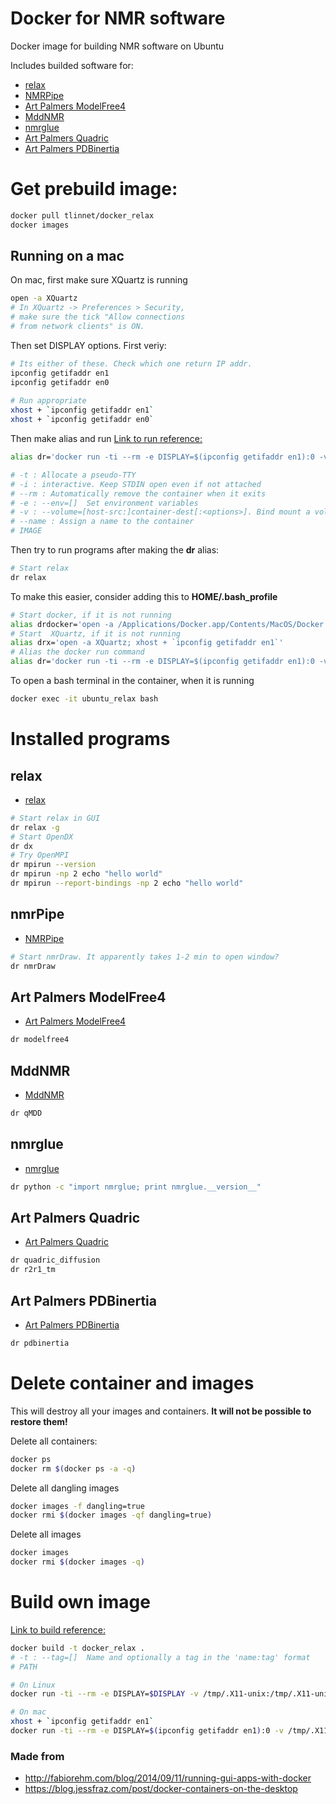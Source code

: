 # Docker for NMR software
Docker image for building NMR software on Ubuntu

Includes builded software for:

* [relax](http://www.nmr-relax.com/)
* [NMRPipe](https://www.ibbr.umd.edu/nmrpipe/install.html)
* [Art Palmers ModelFree4](http://comdnmr.nysbc.org/comd-nmr-dissem/comd-nmr-software/software/modelfree)
* [MddNMR](http://mddnmr.spektrino.com/download)
* [nmrglue](https://www.nmrglue.com/)
* [Art Palmers Quadric](http://comdnmr.nysbc.org/comd-nmr-dissem/comd-nmr-software/software/quadric-diffusion)
* [Art Palmers PDBinertia](http://comdnmr.nysbc.org/comd-nmr-dissem/comd-nmr-software/software/pdbinertia)

# Get prebuild image:
```bash
docker pull tlinnet/docker_relax
docker images
```

## Running on a mac
On mac, first make sure XQuartz is running

```bash
open -a XQuartz
# In XQuartz -> Preferences > Security, 
# make sure the tick "Allow connections 
# from network clients" is ON.
```

Then set DISPLAY options. First veriy:

```bash
# Its either of these. Check which one return IP addr.
ipconfig getifaddr en1
ipconfig getifaddr en0
 
# Run appropriate
xhost + `ipconfig getifaddr en1`
xhost + `ipconfig getifaddr en0`
```

Then make alias and run
[Link to run reference:](https://docs.docker.com/v1.11/engine/reference/commandline/run)

```bash
alias dr='docker run -ti --rm -e DISPLAY=$(ipconfig getifaddr en1):0 -v /tmp/.X11-unix:/tmp/.X11-unix -v $PWD:/home/developer/work --name ubuntu_relax tlinnet/docker_relax'

# -t : Allocate a pseudo-TTY
# -i : interactive. Keep STDIN open even if not attached
# --rm : Automatically remove the container when it exits
# -e : --env=[]  Set environment variables
# -v : --volume=[host-src:]container-dest[:<options>]. Bind mount a volume.
# --name : Assign a name to the container
# IMAGE
```

Then try to run programs after making the **dr** alias:

```bash
# Start relax
dr relax
```

To make this easier, consider adding this to **HOME/.bash_profile**

```bash
# Start docker, if it is not running
alias drdocker='open -a /Applications/Docker.app/Contents/MacOS/Docker'
# Start  XQuartz, if it is not running
alias drx='open -a XQuartz; xhost + `ipconfig getifaddr en1`'
# Alias the docker run command
alias dr='docker run -ti --rm -e DISPLAY=$(ipconfig getifaddr en1):0 -v /tmp/.X11-unix:/tmp/.X11-unix -v $PWD:/home/developer/work --name ubuntu_relax tlinnet/docker_relax'
```

To open a bash terminal in the container, when it is running

```bash
docker exec -it ubuntu_relax bash
```

# Installed programs
## relax
* [relax](http://www.nmr-relax.com/)

```bash
# Start relax in GUI
dr relax -g
# Start OpenDX
dr dx
# Try OpenMPI
dr mpirun --version
dr mpirun -np 2 echo "hello world"
dr mpirun --report-bindings -np 2 echo "hello world"
```
## nmrPipe
* [NMRPipe](https://www.ibbr.umd.edu/nmrpipe/install.html)

```bash
# Start nmrDraw. It apparently takes 1-2 min to open window?
dr nmrDraw
```
## Art Palmers ModelFree4
* [Art Palmers ModelFree4](http://comdnmr.nysbc.org/comd-nmr-dissem/comd-nmr-software/software/modelfree)

```bash
dr modelfree4
```
## MddNMR
* [MddNMR](http://mddnmr.spektrino.com/download)

```bash
dr qMDD
```
## nmrglue
* [nmrglue](https://www.nmrglue.com/)

```bash
dr python -c "import nmrglue; print nmrglue.__version__"
```

## Art Palmers Quadric
* [Art Palmers Quadric](http://comdnmr.nysbc.org/comd-nmr-dissem/comd-nmr-software/software/quadric-diffusion)

```bash
dr quadric_diffusion
dr r2r1_tm
```

## Art Palmers PDBinertia
* [Art Palmers PDBinertia](http://comdnmr.nysbc.org/comd-nmr-dissem/comd-nmr-software/software/pdbinertia)

```bash
dr pdbinertia
```

# Delete container and images
This will destroy all your images and containers. **It will not be possible to restore them!**

Delete all containers:

```bash
docker ps
docker rm $(docker ps -a -q)
```

Delete all dangling images

```bash
docker images -f dangling=true
docker rmi $(docker images -qf dangling=true)
```

Delete all images

```bash
docker images
docker rmi $(docker images -q)
```

# Build own image
[Link to build reference:](https://docs.docker.com/v1.11/engine/reference/commandline/build)

```bash
docker build -t docker_relax .
# -t : --tag=[]  Name and optionally a tag in the 'name:tag' format
# PATH

# On Linux
docker run -ti --rm -e DISPLAY=$DISPLAY -v /tmp/.X11-unix:/tmp/.X11-unix -v $PWD:/home/developer/work --name ubuntu_relax docker_relax

# On mac
xhost + `ipconfig getifaddr en1`
docker run -ti --rm -e DISPLAY=$(ipconfig getifaddr en1):0 -v /tmp/.X11-unix:/tmp/.X11-unix -v $PWD:/home/developer/work --name ubuntu_relax docker_relax

```



### Made from
* <http://fabiorehm.com/blog/2014/09/11/running-gui-apps-with-docker> <br>
* <https://blog.jessfraz.com/post/docker-containers-on-the-desktop>

